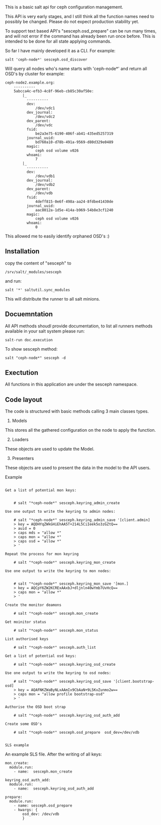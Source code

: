 This is a basic salt api for ceph configuration management.

This API is very early stages, and I still think all the function names need to
possibly be changed. Please do not expect production stability yet.

To support text based API's "sesceph.osd_prepare" can be run many times, and
will not error if the command has already been run once before. This is intended
to be done for all state applying commands.

So far I have mainly developed it as a CLI. For example:

    salt 'ceph-node*' sesceph.osd_discover

Will query all nodes who's name starts with 'ceph-node*' and return all OSD's
by  cluster for example:


    ceph-node2.example.org:
        ----------
        5abcca4c-efb3-4c8f-96eb-cb85c30af50e:
            |_
              ----------
              dev:
                  /dev/vdc1
              dev_journal:
                  /dev/vdc2
              dev_parent:
                  /dev/vdc
              fsid:
                  be2a3e75-6190-406f-ab41-435ed5257319
              journal_uuid:
                  bd760a10-d78b-491a-9569-d80d329e0489
              magic:
                  ceph osd volume v026
              whoami:
                  7
            |_
              ----------
              dev:
                  /dev/vdb1
              dev_journal:
                  /dev/vdb2
              dev_parent:
                  /dev/vdb
              fsid:
                  4deff815-0e6f-498a-aa24-8fdbe41430de
              journal_uuid:
                  aac8012a-1d5e-414a-b969-54b8e3cf1240
              magic:
                  ceph osd volume v026
              whoami:
                  0

This allowed me to easily identify orphaned OSD's :)

Installation
-----------

copy the content of "sesceph" to

    /srv/salt/_modules/sesceph

and run:

    salt '*' saltutil.sync_modules

This will distribute the runner to all salt minions.

Docuemntation
-------------

All API methods shoudl provide documentation, to list all runners methods
available in your salt system please run:

    salt-run doc.execution

To show sesceph method:

    salt "ceph-node*" sesceph -d


Exectution
----------

All functions in this application are under the sesceph namespace.

Code layout
-----------

The code is structured with basic methods calling 3 main classes types.

1. Models

This stores all the gathered configuration on the node to apply the function.

2. Loaders

These objects are used to update the Model.

3. Presenters

These objects are used to present the data in the model to the API users.



Example
~~~~~~~

Get a list of potential mon keys:


    # salt "*ceph-node*" sesceph.keyring_admin_create

Use one output to write the keyring to admin nodes:

    # salt "*ceph-node*" sesceph.keyring_admin_save '[client.admin]
    > key = AQDHYqZWkGHiEhAA5T+214L5CiIeek5o3zGZtQ==
    > auid = 0
    > caps mds = "allow *"
    > caps mon = "allow *"
    > caps osd = "allow *"
    > '

Repeat the process for mon keyring

    # salt "*ceph-node*" sesceph.keyring_mon_create

Use one output to write the keyring to mon nodes:


    # salt "*ceph-node*" sesceph.keyring_mon_save '[mon.]
    > key = AQCpY6ZW2KCRExAAxbJ+dljnln40wYmb7UvHcQ==
    > caps mon = "allow *"
    > '

Create the monitor deamons

    # salt "*ceph-node*" sesceph.mon_create

Get moinitor status

    # salt "*ceph-node*" sesceph.mon_status

List authorised keys

    # salt "*ceph-node*" sesceph.auth_list

Get a list of potential osd keys:

    # salt "*ceph-node*" sesceph.keyring_osd_create

Use one output to write the keyring to osd nodes:

    # salt "*ceph-node*" sesceph.keyring_osd_save '[client.bootstrap-osd]
    > key = AQAFNKZWaByNLxAAmIx9CbAaN+9L5KvZunmo2w==
    > caps mon = "allow profile bootstrap-osd"
    > '

Authorise the OSD boot strap

    # salt "*ceph-node*" sesceph.keyring_osd_auth_add

Create some OSD's

    # salt "*ceph-node*" sesceph.osd_prepare  osd_dev=/dev/vdb


SLS example
~~~~~~~~~~~

An example SLS file. After the writing of all keys:

    mon_create:
      module.run:
        - name:  sesceph.mon_create

    keyring_osd_auth_add:
      module.run:
        - name:  sesceph.keyring_osd_auth_add

    prepare:
      module.run:
        - name: sesceph.osd_prepare
        - kwargs: {
            osd_dev: /dev/vdb
            }

